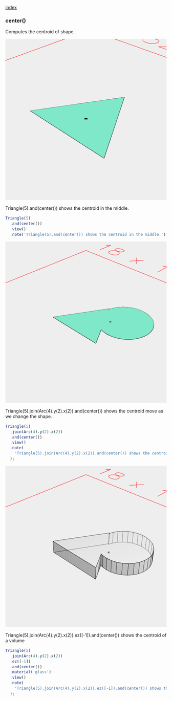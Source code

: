 [index](../../nb/api/index.md)
### center()
Computes the centroid of shape.

![Image](center.md.$2.png)

Triangle(5).and(center()) shows the centroid in the middle.

```JavaScript
Triangle(5)
  .and(center())
  .view()
  .note('Triangle(5).and(center()) shows the centroid in the middle.');
```

![Image](center.md.$3.png)

Triangle(5).join(Arc(4).y(2).x(2)).and(center()) shows the centroid move as we change the shape.

```JavaScript
Triangle(5)
  .join(Arc(4).y(2).x(2))
  .and(center())
  .view()
  .note(
    'Triangle(5).join(Arc(4).y(2).x(2)).and(center()) shows the centroid move as we change the shape.'
  );
```

![Image](center.md.$4.png)

Triangle(5).join(Arc(4).y(2).x(2)).ez([-1]).and(center()) shows the centroid of a volume

```JavaScript
Triangle(5)
  .join(Arc(4).y(2).x(2))
  .ez([-1])
  .and(center())
  .material('glass')
  .view()
  .note(
    'Triangle(5).join(Arc(4).y(2).x(2)).ez([-1]).and(center()) shows the centroid of a volume'
  );
```

